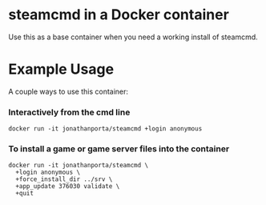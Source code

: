 # steamcmd in a Docker container
Use this as a base container when you need a working install of steamcmd.

# Example Usage
A couple ways to use this container:

### Interactively from the cmd line
`docker run -it jonathanporta/steamcmd +login anonymous`

### To install a game or game server files into the container
```
docker run -it jonathanporta/steamcmd \
  +login anonymous \
  +force_install_dir ../srv \
  +app_update 376030 validate \
  +quit
```
